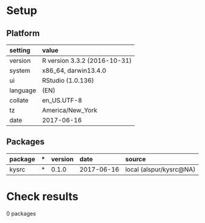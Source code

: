 # Setup

## Platform

|setting  |value                        |
|:--------|:----------------------------|
|version  |R version 3.3.2 (2016-10-31) |
|system   |x86_64, darwin13.4.0         |
|ui       |RStudio (1.0.136)            |
|language |(EN)                         |
|collate  |en_US.UTF-8                  |
|tz       |America/New_York             |
|date     |2017-06-16                   |

## Packages

|package |*  |version |date       |source                  |
|:-------|:--|:-------|:----------|:-----------------------|
|kysrc   |*  |0.1.0   |2017-06-16 |local (alspur/kysrc@NA) |

# Check results

0 packages




